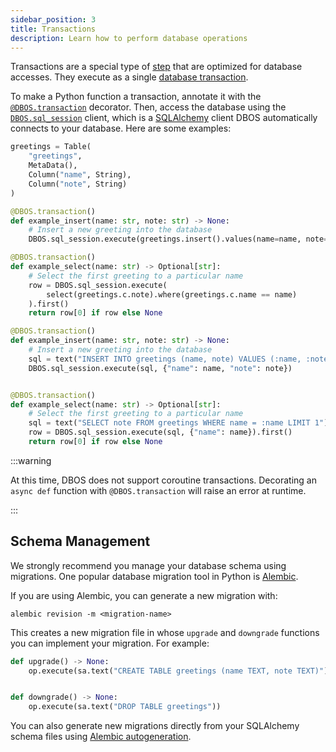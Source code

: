 ```yaml
---
sidebar_position: 3
title: Transactions
description: Learn how to perform database operations
---
```


Transactions are a special type of [step](./step-tutorial.md) that are optimized for database accesses.
They execute as a single [database transaction](https://en.wikipedia.org/wiki/Database_transaction).

To make a Python function a transaction, annotate it with the [`@DBOS.transaction`](../reference/decorators.md#transaction) decorator.
Then, access the database using the [`DBOS.sql_session`](../reference/contexts.md#sql_session) client, which is a [SQLAlchemy](https://www.sqlalchemy.org/) client DBOS automatically connects to your database.
Here are some examples:

<Tabs groupId="database-clients">
<TabItem value="sqlalchemy" label="SQLAlchemy">

```python
greetings = Table(
    "greetings", 
    MetaData(), 
    Column("name", String), 
    Column("note", String)
)

@DBOS.transaction()
def example_insert(name: str, note: str) -> None:
    # Insert a new greeting into the database
    DBOS.sql_session.execute(greetings.insert().values(name=name, note=note))

@DBOS.transaction()
def example_select(name: str) -> Optional[str]:
    # Select the first greeting to a particular name
    row = DBOS.sql_session.execute(
        select(greetings.c.note).where(greetings.c.name == name)
    ).first()
    return row[0] if row else None
```

</TabItem>
<TabItem value="raw" label="Raw SQL">

```python
@DBOS.transaction()
def example_insert(name: str, note: str) -> None:
    # Insert a new greeting into the database
    sql = text("INSERT INTO greetings (name, note) VALUES (:name, :note)")
    DBOS.sql_session.execute(sql, {"name": name, "note": note})


@DBOS.transaction()
def example_select(name: str) -> Optional[str]:
    # Select the first greeting to a particular name
    sql = text("SELECT note FROM greetings WHERE name = :name LIMIT 1")
    row = DBOS.sql_session.execute(sql, {"name": name}).first()
    return row[0] if row else None
```

</TabItem>
</Tabs>

:::warning

At this time, DBOS does not support coroutine transactions. 
Decorating an `async def` function with `@DBOS.transaction` will raise an error at runtime.

:::

## Schema Management

We strongly recommend you manage your database schema using migrations.
One popular database migration tool in Python is [Alembic](https://alembic.sqlalchemy.org/en/latest/).

If you are using Alembic, you can generate a new migration with:

```shell
alembic revision -m <migration-name>
```

This creates a new migration file in whose `upgrade` and `downgrade` functions you can implement your migration.
For example:

```python
def upgrade() -> None:
    op.execute(sa.text("CREATE TABLE greetings (name TEXT, note TEXT)"))


def downgrade() -> None:
    op.execute(sa.text("DROP TABLE greetings"))
```

You can also generate new migrations directly from your SQLAlchemy schema files using [Alembic autogeneration](https://alembic.sqlalchemy.org/en/latest/autogenerate.html).
